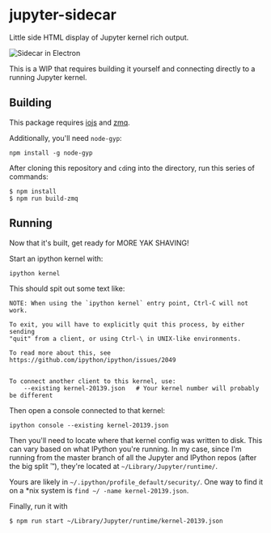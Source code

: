 # jupyter-sidecar

Little side HTML display of Jupyter kernel rich output.

![Sidecar in Electron](https://files.gitter.im/jupyter/notebook/ivzi/sidecar.gif)

This is a WIP that requires building it yourself and connecting directly to a running Jupyter kernel.

## Building

This package requires [iojs](https://iojs.org/en/index.html) and [zmq](http://zeromq.org/intro:get-the-software).

Additionally, you'll need `node-gyp`:

```
npm install -g node-gyp
```

After cloning this repository and `cd`ing into the directory, run this series of commands:

```
$ npm install
$ npm run build-zmq
```

## Running

Now that it's built, get ready for MORE YAK SHAVING!

Start an ipython kernel with:

```
ipython kernel
```

This should spit out some text like:

```
NOTE: When using the `ipython kernel` entry point, Ctrl-C will not work.

To exit, you will have to explicitly quit this process, by either sending
"quit" from a client, or using Ctrl-\ in UNIX-like environments.

To read more about this, see https://github.com/ipython/ipython/issues/2049


To connect another client to this kernel, use:
    --existing kernel-20139.json   # Your kernel number will probably be different
```

Then open a console connected to that kernel:

```
ipython console --existing kernel-20139.json
```

Then you'll need to locate where that kernel config was written to disk. This can vary based on what IPython you're running. In my case, since I'm running from the master branch of all the Jupyter and IPython repos (after the big split :tm:), they're located at `~/Library/Jupyter/runtime/`.

Yours are likely in `~/.ipython/profile_default/security/`. One way to find it on a *nix system is `find ~/ -name kernel-20139.json`.

Finally, run it with
```
$ npm run start ~/Library/Jupyter/runtime/kernel-20139.json
```
